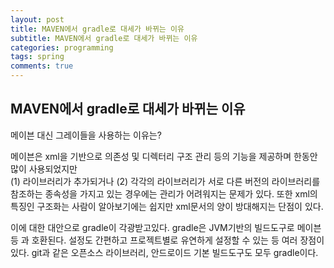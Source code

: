 ```yaml
---
layout: post
title: MAVEN에서 gradle로 대세가 바뀌는 이유
subtitle: MAVEN에서 gradle로 대세가 바뀌는 이유
categories: programming
tags: spring
comments: true
---
```


## MAVEN에서 gradle로 대세가 바뀌는 이유
메이븐 대신 그레이들을 사용하는 이유는?

메이븐은 xml을 기반으로 의존성 및 디렉터리 구조 관리 등의 기능을 제공하며 한동안 많이 사용되었지만  
(1) 라이브러리가 추가되거나 (2) 각각의 라이브러리가 서로 다른 버전의 라이브러리를 참조하는 종속성을 가지고 있는 경우에는 관리가 어려워지는 문제가 있다.
또한 xml의 특징인 구조화는 사람이 알아보기에는 쉽지만 xml문서의 양이 방대해지는 단점이 있다.

이에 대한 대안으로 gradle이 각광받고있다. gradle은 JVM기반의 빌드도구로 메이븐 등 과 호환된다. 설정도 간편하고 프로젝트별로 유연하게 설정할 수 있는 등 여러 장점이 있다.
git과 같은 오픈소스 라이브러리, 안드로이드 기본 빌드도구도 모두 gradle이다.